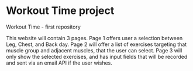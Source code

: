 # Workout Time project
Workout Time - first repository

This website will contain 3 pages. Page 1 offers user a selection between Leg, Chest, and Back day. Page 2 will offer a list of exercises targeting that muscle group and adjacent muscles, that the user can select. Page 3 will only show the selected exercises, and has input fields that will be recorded and sent via an email API if the user wishes.